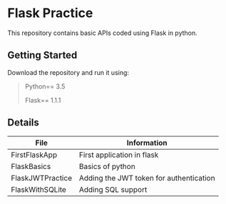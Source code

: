 # Flask Practice 
This repository contains basic APIs coded using Flask in python. 
## Getting Started
Download the repository and run it using: 
> Python== 3.5
>
> Flask== 1.1.1
>
## Details
| File | Information |
|-------|------------|
| FirstFlaskApp  | First application in flask | 
| FlaskBasics  | Basics of python  | 
| FlaskJWTPractice  | Adding the JWT token for authentication  | 
| FlaskWithSQLite  | Adding SQL support  | 
